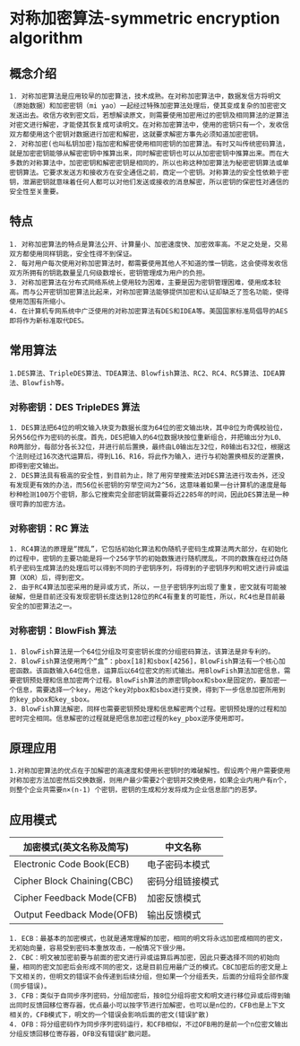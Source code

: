 # 对称加密算法-symmetric encryption algorithm

## 概念介绍

``` 
1. 对称加密算法是应用较早的加密算法，技术成熟。在对称加密算法中，数据发信方将明文（原始数据）和加密密钥（mi yao）一起经过特殊加密算法处理后，使其变成复杂的加密密文发送出去。收信方收到密文后，若想解读原文，则需要使用加密用过的密钥及相同算法的逆算法对密文进行解密，才能使其恢复成可读明文。在对称加密算法中，使用的密钥只有一个，发收信双方都使用这个密钥对数据进行加密和解密，这就要求解密方事先必须知道加密密钥。
2. 对称加密(也叫私钥加密)指加密和解密使用相同密钥的加密算法。有时又叫传统密码算法，就是加密密钥能够从解密密钥中推算出来，同时解密密钥也可以从加密密钥中推算出来。而在大多数的对称算法中，加密密钥和解密密钥是相同的，所以也称这种加密算法为秘密密钥算法或单密钥算法。它要求发送方和接收方在安全通信之前，商定一个密钥。对称算法的安全性依赖于密钥，泄漏密钥就意味着任何人都可以对他们发送或接收的消息解密，所以密钥的保密性对通信的安全性至关重要。
```

## 特点

```
1. 对称加密算法的特点是算法公开、计算量小、加密速度快、加密效率高。不足之处是，交易双方都使用同样钥匙，安全性得不到保证。
2. 每对用户每次使用对称加密算法时，都需要使用其他人不知道的惟一钥匙，这会使得发收信双方所拥有的钥匙数量呈几何级数增长，密钥管理成为用户的负担。
3. 对称加密算法在分布式网络系统上使用较为困难，主要是因为密钥管理困难，使用成本较高。而与公开密钥加密算法比起来，对称加密算法能够提供加密和认证却缺乏了签名功能，使得使用范围有所缩小。
4. 在计算机专网系统中广泛使用的对称加密算法有DES和IDEA等。美国国家标准局倡导的AES即将作为新标准取代DES。
```

## 常用算法

```
1.DES算法、TripleDES算法、TDEA算法、Blowfish算法、RC2、RC4、RC5算法、IDEA算法、Blowfish等。
```

### 对称密钥：DES TripleDES 算法

```
1. DES算法把64位的明文输入块变为数据长度为64位的密文输出块，其中8位为奇偶校验位，另外56位作为密码的长度。首先，DES把输入的64位数据块按位重新组合，并把输出分为L0、R0两部分，每部分各长32位，并进行前后置换，最终由L0输出左32位，R0输出右32位，根据这个法则经过16次迭代运算后，得到L16、R16，将此作为输入，进行与初始置换相反的逆置换，即得到密文输出。
2. DES算法具有极高的安全性，到目前为止，除了用穷举搜索法对DES算法进行攻击外，还没有发现更有效的办法，而56位长密钥的穷举空间为2^56，这意味着如果一台计算机的速度是每秒种检测100万个密钥，那么它搜索完全部密钥就需要将近2285年的时间，因此DES算法是一种很可靠的加密方法。
```

### 对称密钥：RC 算法

```
1. RC4算法的原理是“搅乱”，它包括初始化算法和伪随机子密码生成算法两大部分，在初始化的过程中，密钥的主要功能是将一个256字节的初始数簇进行随机搅乱，不同的数簇在经过伪随机子密码生成算法的处理后可以得到不同的子密钥序列，将得到的子密钥序列和明文进行异或运算（XOR）后，得到密文。
2. 由于RC4算法加密采用的是异或方式，所以，一旦子密钥序列出现了重复，密文就有可能被破解，但是目前还没有发现密钥长度达到128位的RC4有重复的可能性，所以，RC4也是目前最安全的加密算法之一。
```

### 对称密钥：BlowFish 算法

```
1. BlowFish算法是一个64位分组及可变密钥长度的分组密码算法，该算法是非专利的。
2. BlowFish算法使用两个“盒”：pbox[18]和sbox[4256]，BlowFish算法有一个核心加密函数。该函数输入64位信息，运算后以64位密文的形式输出。用BlowFish算法加密信息，需要密钥预处理和信息加密两个过程。BlowFish算法的原密钥pbox和sbox是固定的，要加密一个信息，需要选择一个key，用这个key对pbox和sbox进行变换，得到下一步信息加密所用到的key_pbox和key_sbox。
3. BlowFish算法解密，同样也需要密钥预处理和信息解密两个过程。密钥预处理的过程和加密时完全相同。信息解密的过程就是把信息加密过程的key_pbox逆序使用即可。
```

## 原理应用

```
1.对称加密算法的优点在于加解密的高速度和使用长密钥时的难破解性。假设两个用户需要使用对称加密方法加密然后交换数据，则用户最少需要2个密钥并交换使用，如果企业内用户有n个，则整个企业共需要n×(n-1) 个密钥，密钥的生成和分发将成为企业信息部门的恶梦。
```

## 应用模式

| 加密模式(英文名称及简写)   | 中文名称         |
| -------------------------- | ---------------- |
| Electronic Code Book(ECB)  | 电子密码本模式   |
| Cipher Block Chaining(CBC) | 密码分组链接模式 |
| Cipher Feedback Mode(CFB)  | 加密反馈模式     |
| Output Feedback Mode(OFB)  | 输出反馈模式     |

```
1. ECB：最基本的加密模式，也就是通常理解的加密，相同的明文将永远加密成相同的密文，无初始向量，容易受到密码本重放攻击，一般情况下很少用。
2. CBC：明文被加密前要与前面的密文进行异或运算后再加密，因此只要选择不同的初始向量，相同的密文加密后会形成不同的密文，这是目前应用最广泛的模式。CBC加密后的密文是上下文相关的，但明文的错误不会传递到后续分组，但如果一个分组丢失，后面的分组将全部作废(同步错误)。
3. CFB：类似于自同步序列密码，分组加密后，按8位分组将密文和明文进行移位异或后得到输出同时反馈回移位寄存器，优点最小可以按字节进行加解密，也可以是n位的，CFB也是上下文相关的，CFB模式下，明文的一个错误会影响后面的密文(错误扩散)
4. OFB：将分组密码作为同步序列密码运行，和CFB相似，不过OFB用的是前一个n位密文输出分组反馈回移位寄存器，OFB没有错误扩散问题。
```
